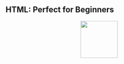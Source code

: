 ## HTML: Perfect for Beginners

<div id="header" align="center">
  <img src="https://code-basics.com/assets/logo-ed6f820005fd40a9a48f5eaf741afdf00da9844a49ce2dfcbf0de572bd6a589c.png" width="100"/>
</div>
